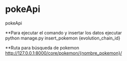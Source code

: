 # pokeApi
pokeApi

**Para ejecutar el comando y insertar los datos ejecutar </br>
  python manage.py insert_pokemon {evolution_chain_id}
  
**Ruta para búsqueda de pokemon </br>
  http://127.0.0.1:8000/core/pokemon/{nombre_pokemon}/
  
